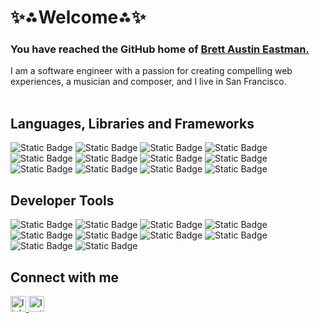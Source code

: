 <h1>✨⁂Welcome⁂✨</h1>

<h3>You have reached the GitHub home of <a href="https://www.brettaustineastman.com/" target="_blank">Brett Austin Eastman.</a></h2>
I am a software engineer with a passion for creating compelling web experiences, a musician and composer, and I live in San Francisco.<br /><br />

## Languages, Libraries and Frameworks
![Static Badge](https://img.shields.io/badge/Javascript-C27400?style=for-the-badge)
![Static Badge](https://img.shields.io/badge/NodeJS-141414?style=for-the-badge)
![Static Badge](https://img.shields.io/badge/React-C27400?style=for-the-badge)
![Static Badge](https://img.shields.io/badge/HTML-141414?style=for-the-badge)
![Static Badge](https://img.shields.io/badge/CSS-C27400?style=for-the-badge)
![Static Badge](https://img.shields.io/badge/SQL-141414?style=for-the-badge)
![Static Badge](https://img.shields.io/badge/PostgreSQL-C27400?style=for-the-badge)
![Static Badge](https://img.shields.io/badge/MongoDB-141414?style=for-the-badge)
![Static Badge](https://img.shields.io/badge/Express.js-C27400?style=for-the-badge)
![Static Badge](https://img.shields.io/badge/Python-141414?style=for-the-badge)
![Static Badge](https://img.shields.io/badge/Next.js-C27400?style=for-the-badge)
![Static Badge](https://img.shields.io/badge/Svelte-141414?style=for-the-badge)

## Developer Tools
![Static Badge](https://img.shields.io/badge/GitHub-141414?style=for-the-badge)
![Static Badge](https://img.shields.io/badge/GitLab-C27400?style=for-the-badge)
![Static Badge](https://img.shields.io/badge/Amazon_AWS-141414?style=for-the-badge)
![Static Badge](https://img.shields.io/badge/Visual_Studio_Code-C27400?style=for-the-badge)
![Static Badge](https://img.shields.io/badge/Jest-141414?style=for-the-badge)
![Static Badge](https://img.shields.io/badge/mocha.js-C27400?style=for-the-badge)
![Static Badge](https://img.shields.io/badge/chai.js-141414?style=for-the-badge)
![Static Badge](https://img.shields.io/badge/Figma-C27400?style=for-the-badge)
![Static Badge](https://img.shields.io/badge/Tailwind-141414?style=for-the-badge)
![Static Badge](https://img.shields.io/badge/styled--components-C27400?style=for-the-badge)

## Connect with me
<div align="left">
  <a href="https://www.linkedin.com/in/brett-austin-eastman/" target="_blank">
    <img src="https://img.shields.io/static/v1?message=LinkedIn&logo=linkedin&label=&color=1A478A&logoColor=white&labelColor=&style=for-the-badge" height="25" alt="linkedin logo"  />
  </a>
  <a href="https://www.instagram.com/brettaustineastman/" target="_blank">
    <img src="https://img.shields.io/badge/Instagram-1A478A?style=for-the-badge&logo=instagram&logoColor=white" height="25" alt="Instagram logo"  />
  </a>
</div>
